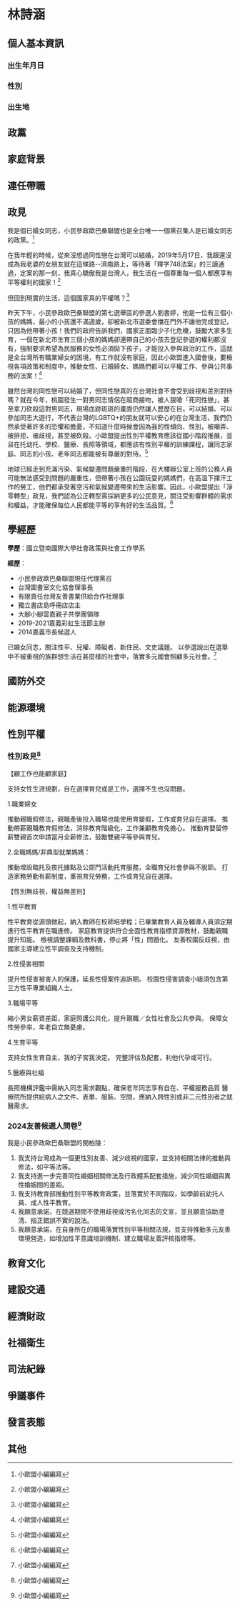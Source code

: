 # 林詩涵

## 個人基本資訊

### 出生年月日

### 性別

### 出生地

## 政黨

## 家庭背景

## 連任帶職

## 政見

我是個已婚女同志，小民參政歐巴桑聯盟也是全台唯一一個黨召集人是已婚女同志的政黨。[^1]

在我年輕的時候，從來沒想過同性戀在台灣可以結婚，2019年5月17日，我跟還沒成為我老婆的女朋友就在這條路--濟南路上，等待著「釋字748法案」的三讀通過，定案的那一刻，我真心驕傲我是台灣人，我生活在一個尊重每一個人都應享有平等權利的國家！[^1]

但回到現實的生活，這個國家真的平權嗎？[^1]

昨天下午，小民參政歐巴桑聯盟的第七選舉區的參選人劉書婷，他是一位有三個小孩的媽媽，最小的小孩還不滿週歲，卻被新北市選委會擋在門外不讓他完成登記，只因為他帶著小孩！我們的政府告訴我們，國家正面臨少子化危機，鼓勵大家多生育，一個在新北市生育三個小孩的媽媽卻連帶自己的小孩去登記參選的權利都沒有，強制要求希望為民服務的女性必須拋下孩子，才能投入參與政治的工作，這就是全台灣所有職業婦女的困境，有工作就沒有家庭，因此小歐盟進入國會後，要檢視各項政策和制度中，推動女性、已婚婦女、媽媽們都可以平權工作、參與公共事務的法案！[^1]

雖然台灣的同性戀可以結婚了，但同性戀真的在台灣社會不會受到歧視和差別對待嗎？就在今年，桃園發生一對男同志情侶在超商接吻，被人狠嗆「死同性戀」，甚至拿刀砍殺這對男同志，現場血跡斑斑的畫面仍然讓人歷歷在目。可以結婚、可以參加同志大遊行，不代表台灣的LGBTQ+的朋友就可以安心的在台灣生活，我們仍然承受著許多的恐懼和擔憂，不知道什麼時候會因為我的性傾向、性別，被嘲弄、被排拒、被歧視，甚至被砍殺。小歐盟提出性別平權教育應該從國小階段推展，並且在托幼托、學校、醫療、長照等領域，都應該有性別平權的訓練課程，讓同志家庭、同志的小孩、老年同志都能被有尊嚴的對待。[^1]

地球已經走到充滿污染、氣候變遷問題嚴重的階段，在大樓辦公室上班的公務人員可能無法感受到問題的嚴重性，但帶著小孩在公園玩耍的媽媽們，在高溫下揮汗工作的勞工，他們都承受著空污和氣候變遷帶來的生活影響。因此，小歐盟提出「淨零轉型」政見，我們認為公正轉型需採納更多的公民意見，關注受影響群體的需求和權益，才能確保每位人民都能平等的享有好的生活品質。[^1]

[^1]: 小歐盟小編編寫

## 學經歷

**學歷**：國立暨南國際大學社會政策與社會工作學系  

**經歷**：
- 小民參政歐巴桑聯盟現任代理黨召
- 台灣圖書室文化協會理事長
- 有限責任台灣友善書業供給合作社理事
- 獨立書店島呼冊店店主
- 大腳小腳雲嘉親子共學團領隊
- 2019-2021嘉義彩虹生活節主辦
- 2014嘉義市長候選人

已婚女同志，關注性平、兒權、障礙者、新住民、文史議題。  以參選說出在選舉中不被重視的族群想生活在甚麼樣的社會中，落實多元國會照顧多元社會。[^1]

[^1]:[小民參政歐巴桑聯盟粉專](https://www.facebook.com/photo/?fbid=909476093878314&set=a.903303214495602)

## 國防外交

## 能源環境

## 性別平權

### 性別政見[^1]

【顧工作也能顧家庭】

支持女性生涯規劃，自在選擇育兒或是工作，選擇不生也沒問題。

1.職業婦女

推動親職假修法，親職產後投入職場也能使用育嬰假，工作或育兒自在選擇。
推動帶薪親職教育假修法，消除教育階級化，工作兼顧教育免擔心。
推動育嬰留停薪雙親首次申請當月全薪修法，鼓勵雙親平等參與育兒。
 

2.全職媽媽/非典型就業媽媽：

推動增設臨托及夜托據點及公部門活動托育服務，全職育兒社會參與不脫節。
打造家務勞動有薪制度，重視育兒勞務，工作或育兒自在選擇。
 

【性別無歧視，權益無差別】

1.性平教育

性平教育從源頭做起，納入教師在校師培學程；已畢業教育人員及輔導人員須定期進行性平教育在職進修。
家庭教育提供符合全面性教育指標資源教材，鼓勵親職提升知能。
檢視調整課綱及教科書，停止將「性」問題化。
友善校園反歧視，由國家主導建立性平調查及支持機制。
 

2.性侵害相關

提升性侵害被害人的保護，延長性侵案件追訴期。
校園性侵害調查小組須包含第三方性平專業組織人士。
 

3.職場平等

縮小男女薪資差距，家庭照護公共化，提升親職／女性社會及公共參與。
保障女性勞參率，年老自立無憂慮。
 

4.生育平等

支持女性生育自主，我的子宮我決定。
完整評估及配套，利他代孕或可行。
 

5.醫療與社福

長照機構評鑑中需納入同志需求觀點，確保老年同志享有自在、平權服務品質
醫療院所提供給病人之文件、表單、服裝、空間，應納入跨性別或非二元性別者之就醫需求。

### 2024友善候選人問卷[^1]

我是小民參政歐巴桑聯盟的閔柏陵：

1. 我支持台灣成為一個更性別友善、減少歧視的國家，並支持相關法律的推動與修法，如平等法等。
1. 我支持進一步完善同性婚姻相關修法及行政體系配套措施，減少同性婚姻與異性婚姻間的差距。
1. 我支持教育部推動性別平等教育政策，並落實於不同階段，如學齡前幼托人員、成人性平教育。
1. 我願意承諾，在競選期間不使用歧視或污名化同志的文宣，並且願意協助澄清、指正錯誤不實的說法。
1. 我願意承諾，在自身所在的職場落實性別平等相關法規，並支持推動多元友善環境營造，如增加性平意識培訓機制、建立職場友善評核指標等。

[^1]: https://pridewatch.tw/candidate/spring1101

## 教育文化

## 建設交通

## 經濟財政

## 社福衛生

## 司法紀錄

## 爭議事件

## 發言表態

## 其他
